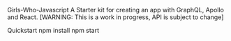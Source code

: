 Girls-Who-Javascript
A Starter kit for creating an app with GraphQL, Apollo and React.
[WARNING: This is a work in progress, API is subject to change]

Quickstart
  npm install
  npm start
